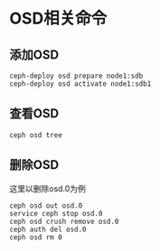 # OSD相关命令

## 添加OSD

    ceph-deploy osd prepare node1:sdb
    ceph-deploy osd activate node1:sdb1
    
## 查看OSD

    ceph osd tree

## 删除OSD

这里以删除osd.0为例

    ceph osd out osd.0
    service ceph stop osd.0
    ceph osd crush remove osd.0
    ceph auth del osd.0
    ceph osd rm 0
